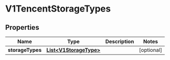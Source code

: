 # V1TencentStorageTypes

## Properties
Name | Type | Description | Notes
------------ | ------------- | ------------- | -------------
**storageTypes** | [**List&lt;V1StorageType&gt;**](V1StorageType.md) |  |  [optional]
